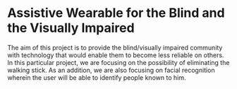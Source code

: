 # Assistive Wearable for the Blind and the Visually Impaired

The aim of this project is to provide the blind/visually impaired community with technology that would enable them to become less reliable on others. In this particular project, we are focusing on the possibility of eliminating the walking stick. As an addition, we are also focusing on facial recognition wherein the user will be able to identify people known to him.
